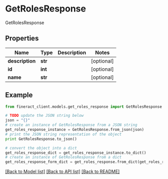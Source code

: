 # GetRolesResponse

GetRolesResponse

## Properties

Name | Type | Description | Notes
------------ | ------------- | ------------- | -------------
**description** | **str** |  | [optional] 
**id** | **int** |  | [optional] 
**name** | **str** |  | [optional] 

## Example

```python
from fineract_client.models.get_roles_response import GetRolesResponse

# TODO update the JSON string below
json = "{}"
# create an instance of GetRolesResponse from a JSON string
get_roles_response_instance = GetRolesResponse.from_json(json)
# print the JSON string representation of the object
print GetRolesResponse.to_json()

# convert the object into a dict
get_roles_response_dict = get_roles_response_instance.to_dict()
# create an instance of GetRolesResponse from a dict
get_roles_response_form_dict = get_roles_response.from_dict(get_roles_response_dict)
```
[[Back to Model list]](../README.md#documentation-for-models) [[Back to API list]](../README.md#documentation-for-api-endpoints) [[Back to README]](../README.md)


